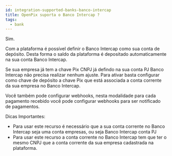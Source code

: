 ```yaml
---
id: integration-supported-banks-banco-intercap
title: OpenPix suporta o Banco Intercap ?
tags:
  - bank
---
```


Sim.

Com a plataforma é possível definir o Banco Intercap como sua conta de depósito. Desta forma o saldo da plataforma é depositado automaticamente na sua conta Banco Intercap.

Se sua empresa já tem a chave Pix CNPJ já defindo na sua conta PJ Banco Intercap não precisa realizar nenhum ajuste. Para ativar basta configurar como chave de depósito a chave Pix que está associada a conta corrente da sua empresa no Banco Intercap.

Você também pode configurar webhooks, nesta modalidade para cada pagamento recebido você pode configurar webhooks para ser notificado de pagamentos.

Dicas Importantes:

- Para usar este recurso é necessário que a sua conta corrente no Banco Intercap seja uma conta empresas, ou seja Banco Intercap conta PJ
- Para usar este recurso a conta corrente no Banco Intercap tem que ter o mesmo CNPJ que a conta corrente da sua empresa cadastrada na plataforma.
